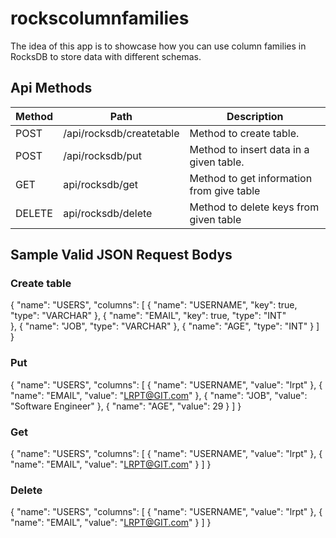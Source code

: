 # rockscolumnfamilies
The idea of this app is to showcase how you can use column families in RocksDB to store data with different schemas.

## Api Methods

Method|Path|Description
---|---|---
POST|/api/rocksdb/createtable|Method to create table.
POST|/api/rocksdb/put|Method to insert data in a given table. 
GET|api/rocksdb/get|Method to get information from give table
DELETE|api/rocksdb/delete|Method to delete keys from given table


## Sample Valid JSON Request Bodys
### Create table

{
    "name": "USERS",
    "columns": [
        {
            "name": "USERNAME",
            "key": true,
            "type": "VARCHAR"
        },
        {
           "name": "EMAIL",
            "key": true,
            "type": "INT"  
        },
          {
            "name": "JOB",
            "type": "VARCHAR"
        },
        {
            "name": "AGE",
            "type": "INT"
        }
    ]
}

### Put

{
    "name": "USERS",
    "columns": [
        {
            "name": "USERNAME",
            "value": "lrpt"
        },
        {
            "name": "EMAIL",
            "value": "LRPT@GIT.com"
        },
        {
            "name": "JOB",
            "value": "Software Engineer"
        },
        {
            "name": "AGE",
            "value": 29
        }
    ]
}

### Get

{
    "name": "USERS",
    "columns": [
        {
            "name": "USERNAME",
            "value": "lrpt"
        },
        {
            "name": "EMAIL",
            "value": "LRPT@GIT.com"
        }
    ]
}
### Delete

{
    "name": "USERS",
    "columns": [
        {
            "name": "USERNAME",
            "value": "lrpt"
        },
        {
            "name": "EMAIL",
            "value": "LRPT@GIT.com"
        }
    ]
}
